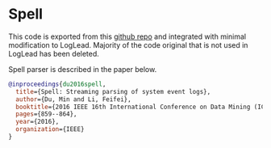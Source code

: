 # Spell

This code is exported from this [github repo](https://github.com/bave/pyspell) and integrated with minimal modification to LogLead. Majority of the code original that is not used in LogLead has been deleted. 

Spell parser is described in the paper below. 

```bibtex
@inproceedings{du2016spell,
  title={Spell: Streaming parsing of system event logs},
  author={Du, Min and Li, Feifei},
  booktitle={2016 IEEE 16th International Conference on Data Mining (ICDM)},
  pages={859--864},
  year={2016},
  organization={IEEE}
}

